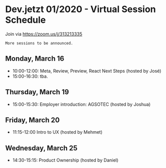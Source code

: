 # Dev.jetzt 01/2020 - Virtual Session Schedule
Join via https://zoom.us/j/313213335

`More sessions to be announced.`

## Monday, March 16

* 10:00-12:00: Meta, Review, Preview, React Next Steps (hosted by José)
* 15:00-16:30: tba.

## Thursday, March 19
* 15:00-15:30: Employer introduction: AGSOTEC (hosted by Joshua)

## Friday, March 20
* 11:15-12:00 Intro to UX (hosted by Mehmet)

## Wednesday, March 25
* 14:30-15:15: Product Ownership (hosted by Daniel)
